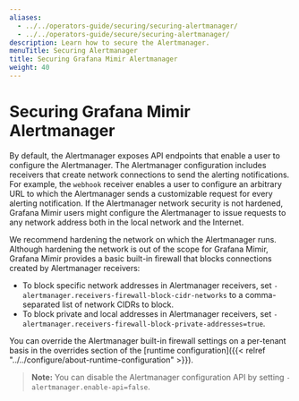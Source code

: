 ```yaml
---
aliases:
  - ../../operators-guide/securing/securing-alertmanager/
  - ../../operators-guide/secure/securing-alertmanager/
description: Learn how to secure the Alertmanager.
menuTitle: Securing Alertmanager
title: Securing Grafana Mimir Alertmanager
weight: 40
---
```


# Securing Grafana Mimir Alertmanager

By default, the Alertmanager exposes API endpoints that enable a user to configure the Alertmanager.
The Alertmanager configuration includes receivers that create network connections to send the alerting notifications.
For example, the `webhook` receiver enables a user to configure an arbitrary URL to which the Alertmanager sends a customizable request for every alerting notification.
If the Alertmanager network security is not hardened, Grafana Mimir users might configure the Alertmanager to issue requests to any network address both in the local network and the Internet.

We recommend hardening the network on which the Alertmanager runs.
Although hardening the network is out of the scope for Grafana Mimir, Grafana Mimir provides a basic built-in firewall that blocks connections created by Alertmanager receivers:

- To block specific network addresses in Alertmanager receivers, set `-alertmanager.receivers-firewall-block-cidr-networks` to a comma-separated list of network CIDRs to block.
- To block private and local addresses in Alertmanager receivers, set `-alertmanager.receivers-firewall-block-private-addresses=true`.

You can override the Alertmanager built-in firewall settings on a per-tenant basis in the overrides section of the [runtime configuration]({{< relref "../../configure/about-runtime-configuration" >}}).

> **Note:** You can disable the Alertmanager configuration API by setting `-alertmanager.enable-api=false`.
